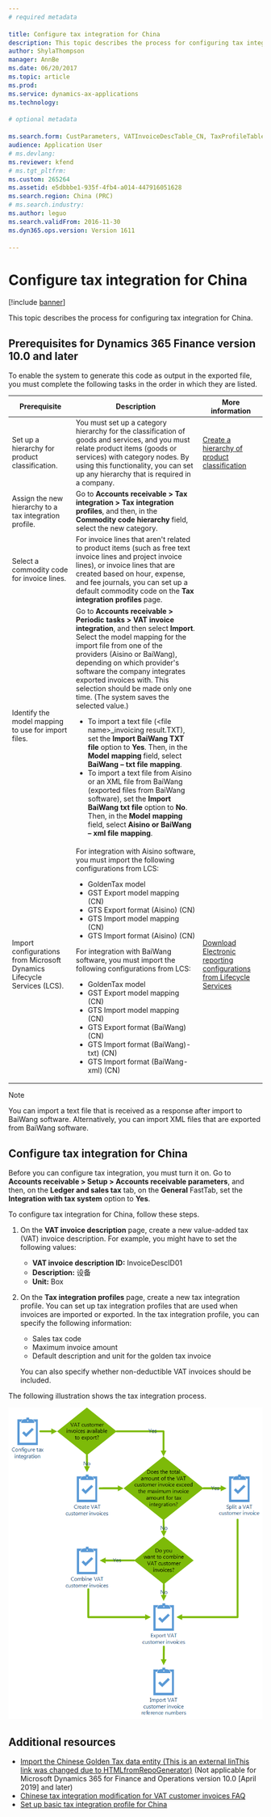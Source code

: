 ```yaml
---
# required metadata

title: Configure tax integration for China
description: This topic describes the process for configuring tax integration for China.
author: ShylaThompson
manager: AnnBe
ms.date: 06/20/2017
ms.topic: article
ms.prod: 
ms.service: dynamics-ax-applications
ms.technology: 

# optional metadata

ms.search.form: CustParameters, VATInvoiceDescTable_CN, TaxProfileTable_CN
audience: Application User
# ms.devlang: 
ms.reviewer: kfend
# ms.tgt_pltfrm: 
ms.custom: 265264
ms.assetid: e5dbbbe1-935f-4fb4-a014-447916051628
ms.search.region: China (PRC)
# ms.search.industry: 
ms.author: leguo
ms.search.validFrom: 2016-11-30
ms.dyn365.ops.version: Version 1611

---
```


# Configure tax integration for China

[!include [banner](../includes/banner.md)]

This topic describes the process for configuring tax integration for China.

## Prerequisites for Dynamics 365 Finance version 10.0 and later

To enable the system to generate this code as output in the exported file, you must complete the following tasks in the order in which they are listed.

| Prerequisite | Description | More information |
|------------|-------------|------------------------|
| Set up a hierarchy for product classification. | You must set up a category hierarchy for the classification of goods and services, and you must relate product items (goods or services) with category nodes. By using this functionality, you can set up any hierarchy that is required in a company. | [Create a hierarchy of product classification](../../supply-chain/pim/tasks/create-hierarchy-product-classification.md) |
| Assign the new hierarchy to a tax integration profile. | Go to **Accounts receivable &gt; Tax integration &gt; Tax integration profiles**, and then, in the **Commodity code hierarchy** field, select the new category. | |
| Select a commodity code for invoice lines. | For invoice lines that aren't related to product items (such as free text invoice lines and project invoice lines), or invoice lines that are created based on hour, expense, and fee journals, you can set up a default commodity code on the **Tax integration profiles** page. | |
| Identify the model mapping to use for import files. | Go to **Accounts receivable &gt; Periodic tasks &gt; VAT invoice integration**, and then select **Import**. Select the model mapping for the import file from one of the providers (Aisino or BaiWang), depending on which provider's software the company integrates exported invoices with. This selection should be made only one time. (The system saves the selected value.)<ul><li>To import a text file (\<file name\>\_invoicing result.TXT), set the **Import BaiWang TXT file** option to **Yes**. Then, in the **Model mapping** field, select **BaiWang – txt file mapping**.</li><li>To import a text file from Aisino or an XML file from BaiWang (exported files from BaiWang software), set the **Import BaiWang txt file** option to **No**. Then, in the **Model mapping** field, select **Aisino or BaiWang – xml file mapping**.</li></ul> | |
| Import configurations from Microsoft Dynamics Lifecycle Services (LCS). | For integration with Aisino software, you must import the following configurations from LCS:<ul><li>GoldenTax model</li><li>GST Export model mapping (CN)</li><li>GTS Export format (Aisino) (CN)</li><li>GTS Import model mapping (CN)</li><li>GTS Import format (Aisino) (CN)</li></ul>For integration with BaiWang software, you must import the following configurations from LCS:<ul><li>GoldenTax model</li><li>GST Export model mapping (CN)</li><li>GTS Import model mapping (CN)</li><li>GTS Export format (BaiWang) (CN)</li><li>GTS Import format (BaiWang)-txt) (CN)</li><li>GTS Import format (BaiWang-xml) (CN)</li></ul> | [Download Electronic reporting configurations from Lifecycle Services](../../dev-itpro/analytics/download-electronic-reporting-configuration-lcs.md) |

> [!NOTE]
> You can import a text file that is received as a response after import to BaiWang software. Alternatively, you can import XML files that are exported from BaiWang software.

## Configure tax integration for China

Before you can configure tax integration, you must turn it on. Go to **Accounts receivable \> Setup \> Accounts receivable parameters**, and then, on the **Ledger and sales tax** tab, on the **General** FastTab, set the **Integration with tax system** option to **Yes**.

To configure tax integration for China, follow these steps.

1. On the **VAT invoice description** page, create a new value-added tax (VAT) invoice description. For example, you might have to set the following values:

    - **VAT invoice description ID:** InvoiceDescID01
    - **Description:** 设备
    - **Unit:** Box

2. On the **Tax integration profiles** page, create a new tax integration profile. You can set up tax integration profiles that are used when invoices are imported or exported. In the tax integration profile, you can specify the following information:

    - Sales tax code
    - Maximum invoice amount
    - Default description and unit for the golden tax invoice

    You can also specify whether non-deductible VAT invoices should be included.

The following illustration shows the tax integration process.

[![Tax integration process](./media/ic666469.gif)](./media/ic666469.gif)

## Additional resources

- [Import the Chinese Golden Tax data entity (This is an external linThis link was changed due to HTMLfromRepoGenerator)](https://docs.wika.com/en-us/dynamics365/supply-chain/finance/localizations/apac-chn-import-golden-tax-data-entity) (Not applicable for Microsoft Dynamics 365 for Finance and Operations version 10.0 \[April 2019\] and later)
- [Chinese tax integration modification for VAT customer invoices FAQ](apac-chn-tax-integration-vat-customer-invoices.md)
- [Set up basic tax integration profile for China](./tasks/set-up-basic-tax-integration-profile-china.md)
